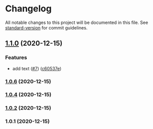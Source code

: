 # Changelog

All notable changes to this project will be documented in this file. See [standard-version](https://github.com/conventional-changelog/standard-version) for commit guidelines.

## [1.1.0](https://github.com/john-wennstrom/test-changelog/compare/1.0.6...1.1.0) (2020-12-15)


### Features

* add text ([#7](https://github.com/john-wennstrom/test-changelog/issues/7)) ([c60537e](https://github.com/john-wennstrom/test-changelog/commit/c60537e6ce06ebf6f614d278a1eea6e4d676c1b7))

### [1.0.6](https://github.com/john-wennstrom/test-changelog/compare/1.0.5...1.0.6) (2020-12-15)

### [1.0.4](https://github.com/john-wennstrom/test-changelog/compare/1.0.3...1.0.4) (2020-12-15)

### [1.0.2](https://github.com/john-wennstrom/test-changelog/compare/1.0.1...1.0.2) (2020-12-15)

### 1.0.1 (2020-12-15)
